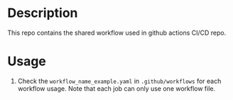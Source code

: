 # Description
This repo contains the shared workflow used in github actions CI/CD repo. 
# Usage
1. Check the `workflow_name_example.yaml` in `.github/workflows` for each workflow usage. Note that each job can only use one workflow file.